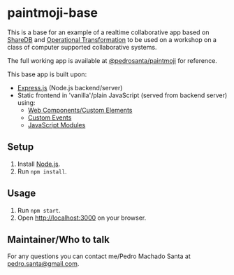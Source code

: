 # paintmoji-base
This is a base for an example of a realtime collaborative app based on [ShareDB](https://github.com/share/sharedb) and [Operational Transformation](https://en.wikipedia.org/wiki/Operational_transformation) to be used on a workshop on a class of computer supported collaborative systems.

The full working app is available at [@pedrosanta/paintmoji](https://github.com/pedrosanta/paintmoji) for reference.

This base app is built upon:
- [Express.js](https://expressjs.com) (Node.js backend/server)
- Static frontend in 'vanilla'/plain JavaScript (served from backend server) using:
  - [Web Components/Custom Elements](https://developer.mozilla.org/en-US/docs/Web/API/Web_components/Using_custom_elements)
  - [Custom Events](https://developer.mozilla.org/en-US/docs/Web/Events/Creating_and_triggering_events)
  - [JavaScript Modules](https://developer.mozilla.org/en-US/docs/Web/JavaScript/Guide/Modules)

## Setup

1. Install [Node.js](https://nodejs.org/en/download).
2. Run `npm install`.

## Usage

1. Run `npm start`.
2. Open [http://localhost:3000](http://localhost:3000) on your browser.

## Maintainer/Who to talk

For any questions you can contact me/Pedro Machado Santa at [pedro.santa@gmail.com](mailto:pedro.santa@gmail.com).
